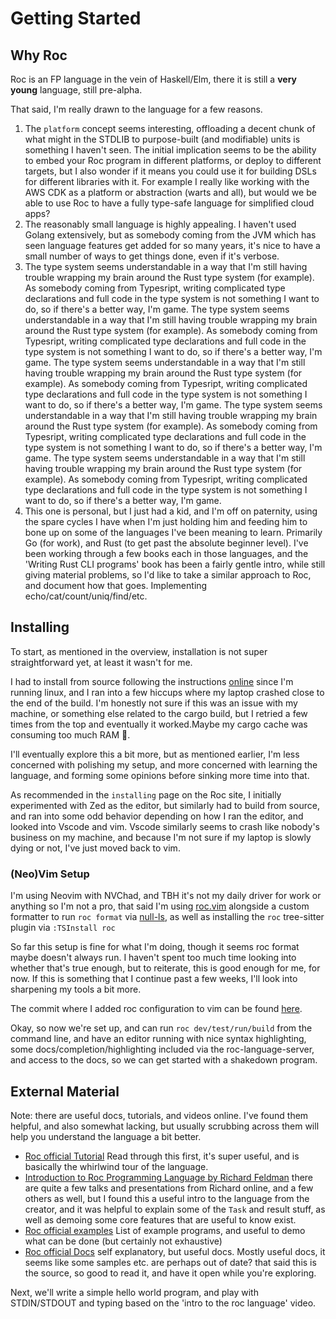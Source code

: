 # Getting Started

## Why Roc 

Roc is an FP language in the vein of Haskell/Elm, there it is still a **very young** language, still pre-alpha.

That said, I'm really drawn to the language for a few reasons.

1. The `platform` concept seems interesting, offloading a decent chunk of what might in the STDLIB to purpose-built (and modifiable) units is something I haven't seen. The initial implication seems to be the ability to embed your Roc program in different platforms, or deploy to different targets, but I also wonder if it means you could use it for building DSLs for different libraries with it. For example I really like working with the AWS CDK as a platform or abstraction (warts and all), but would we be able to use Roc to have a fully type-safe language for simplified cloud apps?
2. The reasonably small language is highly appealing. I haven't used Golang extensively, but as somebody coming from the JVM which has seen language features get added for so many years, it's nice to have a small number of ways to get things done, even if it's verbose.
3. The type system seems understandable in a way that I'm still having trouble wrapping my brain around the Rust type system (for example). As somebody coming from Typesript, writing complicated type declarations and full code in the type system is not something I want to do, so if there's a better way, I'm game.
The type system seems understandable in a way that I'm still having trouble wrapping my brain around the Rust type system (for example). As somebody coming from Typesript, writing complicated type declarations and full code in the type system is not something I want to do, so if there's a better way, I'm game.
The type system seems understandable in a way that I'm still having trouble wrapping my brain around the Rust type system (for example). As somebody coming from Typesript, writing complicated type declarations and full code in the type system is not something I want to do, so if there's a better way, I'm game.
The type system seems understandable in a way that I'm still having trouble wrapping my brain around the Rust type system (for example). As somebody coming from Typesript, writing complicated type declarations and full code in the type system is not something I want to do, so if there's a better way, I'm game.
The type system seems understandable in a way that I'm still having trouble wrapping my brain around the Rust type system (for example). As somebody coming from Typesript, writing complicated type declarations and full code in the type system is not something I want to do, so if there's a better way, I'm game.
4. This one is personal, but I just had a kid, and I'm off on paternity, using the spare cycles I have when I'm just holding him and feeding him to bone up on some of the languages I've been meaning to learn. Primarily Go (for work), and Rust (to get past the absolute beginner level). I've been working through a few books each in those languages, and the 'Writing Rust CLI programs' book has been a fairly gentle intro, while still giving material problems, so I'd like to take a similar approach to Roc, and document how that goes. Implementing echo/cat/count/uniq/find/etc.

## Installing

To start, as mentioned in the overview, installation is not super straightforward yet, at least it wasn't for me.

I had to install from source following the instructions [online](https://www.roc-lang.org/install) since I'm running linux, and I ran into a few hiccups where my laptop crashed close to the end of the build. I'm honestly not sure if this was an issue with my machine, or something else related to the cargo build, but I retried a few times from the top and eventually it worked.Maybe my cargo cache was consuming too much RAM 🤷.

I'll eventually explore this a bit more, but as mentioned earlier, I'm less concerned with polishing my setup, and more concerned with learning the language, and forming some opinions before sinking more time into that.

As recommended in the `installing` page on the Roc site, I initially experimented with Zed as the editor, but similarly had to build from source, and ran into some odd behavior depending on how I ran the editor, and looked into Vscode and vim. Vscode similarly seems to crash like nobody's business on my machine, and because I'm not sure if my laptop is slowly dying or not, I've just moved back to vim.

### (Neo)Vim Setup

I'm using Neovim with NVChad, and TBH it's not my daily driver for work or anything so I'm not a pro, that said I'm using [roc.vim](https://github.com/ChrisWellsWood/roc.vim) alongside a custom formatter to run `roc format` via [null-ls](https://github.com/jose-elias-alvarez/null-ls.nvim), as well as installing the `roc` tree-sitter plugin via `:TSInstall roc`

So far this setup is fine for what I'm doing, though it seems roc format maybe doesn't always run. I haven't spent too much time looking into whether that's true enough, but to reiterate, this is good enough for me, for now. If this is something that I continue past a few weeks, I'll look into sharpening my tools a bit more.

The commit where I added roc configuration to vim can be found [here](https://github.com/aherschel/nvim-config/commit/f3bc3876bf414170d132817b495ebee250010c2f).

Okay, so now we're set up, and can run `roc dev/test/run/build` from the command line, and have an editor running with nice syntax highlighting, some docs/completion/highlighting included via the roc-language-server, and access to the docs, so we can get started with a shakedown program.

## External Material

Note: there are useful docs, tutorials, and videos online. I've found them helpful, and also somewhat lacking, but usually scrubbing across them will help you understand the language a bit better.

* [Roc official Tutorial](https://www.roc-lang.org/tutorial) Read through this first, it's super useful, and is basically the whirlwind tour of the language.
* [Introduction to Roc Programming Language by Richard Feldman](https://youtu.be/7R204VUlzGc?si=DJIs5ZrTPjjF4jYF) there are quite a few talks and presentations from Richard online, and a few others as well, but I found this a useful intro to the language from the creator, and it was helpful to explain some of the `Task` and result stuff, as well as demoing some core features that are useful to know exist.
* [Roc official examples](https://www.roc-lang.org/examples) List of example programs, and useful to demo what can be done (but certainly not exhaustive)
* [Roc official Docs](https://www.roc-lang.org/docs) self explanatory, but useful docs. Mostly useful docs, it seems like some samples etc. are perhaps out of date? that said this is the source, so good to read it, and have it open while you're exploring.

Next, we'll write a simple hello world program, and play with STDIN/STDOUT and typing based on the 'intro to the roc language' video.
